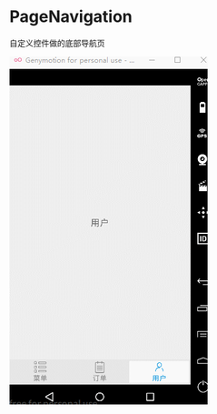 # PageNavigation
自定义控件做的底部导航页

![Image text](https://github.com/xcocean/PageNavigation/blob/master/picture/show.gif?raw=true)
